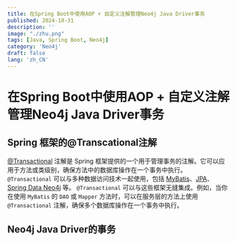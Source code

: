 ```yaml
---
title: 在Spring Boot中使用AOP + 自定义注解管理Neo4j Java Driver事务
published: 2024-10-31
description: ''
image: "./zhu.png"
tags: [Java, Spring Boot, Neo4j]
category: 'Neo4j'
draft: false
lang: 'zh_CN'
---
```


# 在Spring Boot中使用AOP + 自定义注解管理Neo4j Java Driver事务

## Spring 框架的@Transcational注解
[@Transactional]((https://docs.spring.io/spring-framework/reference/data-access/transaction/declarative/annotations.html)) 注解是 Spring 框架提供的一个用于管理事务的注解。它可以应用于方法或类级别，确保方法中的数据库操作在一个事务中执行。`@Transactional` 可以与多种数据访问技术一起使用，包括 [MyBatis](https://mybatis.org/mybatis-3/)、[JPA](https://www.oracle.com/java/technologies/persistence-jsp.html)、[Spring Data Neo4j](https://docs.spring.io/spring-data/neo4j/reference/getting-started.html) 等。
`@Transactional` 可以与这些框架无缝集成。例如，当你在使用 `MyBatis` 的 `DAO` 或 `Mapper` 方法时，可以在服务层的方法上使用 `@Transactional` 注解，确保多个数据库操作在一个事务中执行。

## Neo4j Java Driver的事务